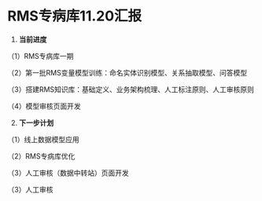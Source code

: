 # RMS专病库11.20汇报

1. **当前进度**

（1）RMS专病库一期

（2）第一批RMS变量模型训练：命名实体识别模型、关系抽取模型、问答模型

（3）搭建RMS知识库：基础定义、业务架构梳理、人工标注原则、人工审核原则

（4）模型审核页面开发

2. **下一步计划**

（1）线上数据模型应用

（2）RMS专病库优化

（3）人工审核（数据中转站）页面开发

（3）人工审核

